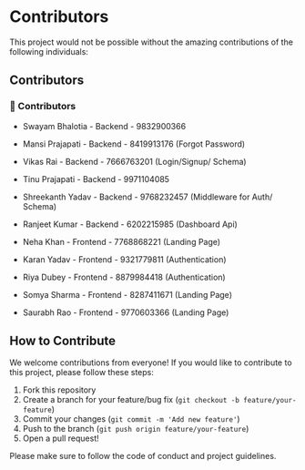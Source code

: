 # Contributors

This project would not be possible without the amazing contributions of the following individuals:

## Contributors

### 🎉 Contributors

- Swayam Bhalotia    - Backend       - 9832900366
- Mansi Prajapati    - Backend       - 8419913176    (Forgot Password)
- Vikas Rai          - Backend       - 7666763201    (Login/Signup/  Schema)    
- Tinu Prajapati     - Backend       - 9971104085    
- Shreekanth Yadav   - Backend       - 9768232457    (Middleware for Auth/ Schema)
- Ranjeet Kumar      - Backend       - 6202215985    (Dashboard Api)
  
- Neha Khan          - Frontend      - 7768868221    (Landing Page)
- Karan Yadav        - Frontend      - 9321779811    (Authentication)
- Riya Dubey         - Frontend      - 8879984418    (Authentication)
- Somya Sharma       - Frontend      - 8287411671    (Landing Page)
- Saurabh Rao        - Frontend      - 9770603366    (Landing Page)
  

## How to Contribute

We welcome contributions from everyone! If you would like to contribute to this project, please follow these steps:

1. Fork this repository
2. Create a branch for your feature/bug fix (`git checkout -b feature/your-feature`)
3. Commit your changes (`git commit -m 'Add new feature'`)
4. Push to the branch (`git push origin feature/your-feature`)
5. Open a pull request!

Please make sure to follow the code of conduct and project guidelines.
